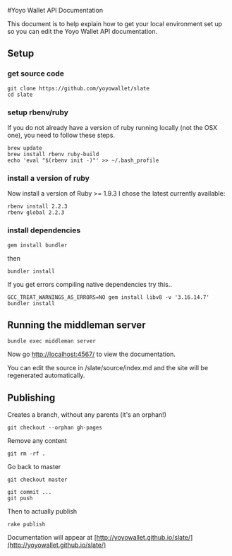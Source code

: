 #Yoyo Wallet API Documentation

This document is to help explain how to get your local environment set up so you can edit the Yoyo Wallet API documentation.

## Setup
### get source code

    git clone https://github.com/yoyowallet/slate
    cd slate


### setup rbenv/ruby
If you do not already have a version of ruby running locally (not the OSX one), you need to follow these steps.

    brew update
    brew install rbenv ruby-build
    echo 'eval "$(rbenv init -)"' >> ~/.bash_profile

### install a version of ruby
Now install a version of Ruby >= 1.9.3
I chose the latest currently available:

    rbenv install 2.2.3
    rbenv global 2.2.3


### install dependencies

    gem install bundler

then

	bundler install

If you get errors compiling native dependencies try this..

    GCC_TREAT_WARNINGS_AS_ERRORS=NO gem install libv8 -v '3.16.14.7'
    bundler install

## Running the middleman server

    bundle exec middleman server


Now go [http://localhost:4567/](http://localhost:4567/) to view the documentation.

You can edit the source in /slate/source/index.md and the site will be regenerated automatically.

## Publishing

Creates a branch, without any parents (it's an orphan!)

    git checkout --orphan gh-pages

Remove any content

    git rm -rf .


Go back to master

    git checkout master

	git commit ...
	git push

Then to actually publish

    rake publish

Documentation will appear at [http://yoyowallet.github.io/slate/](http://yoyowallet.github.io/slate/)
